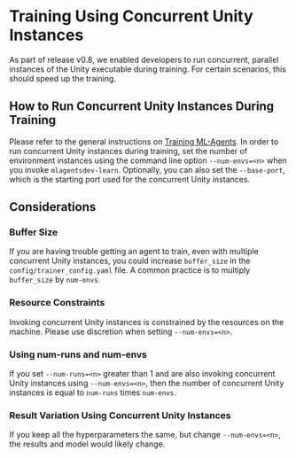 # Training Using Concurrent Unity Instances

As part of release v0.8, we enabled developers to run concurrent, parallel instances of the Unity executable during training. For certain scenarios, this should speed up the training.  

## How to Run Concurrent Unity Instances During Training

Please refer to the general instructions on [Training ML-Agents](Training-ML-Agents.md).  In order to run concurrent Unity instances during training, set the number of environment instances using the command line option `--num-envs=<n>` when you invoke `mlagentsdev-learn`. Optionally, you can also set the `--base-port`, which is the starting port used for the concurrent Unity instances.

## Considerations

### Buffer Size

If you are having trouble getting an agent to train, even with multiple concurrent Unity instances, you could increase  `buffer_size` in the `config/trainer_config.yaml` file. A common practice is to multiply `buffer_size` by `num-envs`.

### Resource Constraints

Invoking concurrent Unity instances is constrained by the resources on the machine.  Please use discretion when setting `--num-envs=<n>`.

### Using num-runs and num-envs

If you set `--num-runs=<n>` greater than 1 and are also invoking concurrent Unity instances using `--num-envs=<n>`, then the number of concurrent Unity instances is equal to `num-runs` times `num-envs`.

### Result Variation Using Concurrent Unity Instances

If you keep all the hyperparameters the same, but change `--num-envs=<n>`, the results and model would likely change.
